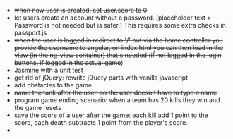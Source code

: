 - ~~when new user is created, set user.score to 0~~
- let users create an account without a password. (placeholder text > Password is not needed but is safer.) This requires some extra checks in passport.js
- ~~when the user is logged in redirect to '/' but via the home controller you provide the username to angular, on index.html you can then load in the view (in the ng-view container) that's needed (if not logged in the login buttons, if logged in the actual game~~)
- Jasmine with a unit test
- get rid of jQuery: rewrite jQuery parts with vanilla javascript
- add obstacles to the game
- ~~name the tank after the user. so the user doesn't have to type a name~~
- program game ending scenario: when a team has 20 kills they win and the game resets
- save the score of a user after the game: each kill add 1 point to the score, each death subtracts 1 point from the player's score.
- 